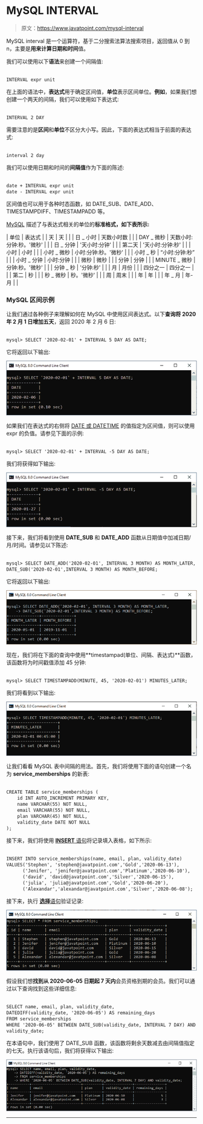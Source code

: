 # MySQL INTERVAL

> 原文：<https://www.javatpoint.com/mysql-interval>

MySQL interval 是一个运算符，基于二分搜索法算法搜索项目，返回值从 0 到 n，主要是**用来计算日期和时间**值。

我们可以使用以下**语法**来创建一个间隔值:

```

INTERVAL expr unit

```

在上面的语法中，**表达式**用于确定区间值，**单位**表示区间单位。**例如**，如果我们想创建一个两天的间隔，我们可以使用如下表达式:

```

INTERVAL 2 DAY

```

需要注意的是**区间**和**单位**不区分大小写。因此，下面的表达式相当于前面的表达式:

```

interval 2 day

```

我们可以使用日期和时间的**间隔值**作为下面的陈述:

```

date + INTERVAL expr unit
date - INTERVAL expr unit

```

区间值也可以用于各种时态函数，如 DATE_SUB、DATE_ADD、TIMESTAMPDIFF、TIMESTAMPADD 等。

[MySQL](https://www.javatpoint.com/mysql-tutorial) 描述了与表达式相关的单位的**标准格式，如下表所示:**

| 单位 | 表达式 |
| 天 | 天 |  |
| 日 _ 小时 | 天数小时数 |  |
| DAY _ 微秒 | 天数小时:分钟:秒。'微秒' |  |
| 日 _ 分钟 | '天小时:分钟' |  |
| 第二天 | '天小时:分钟:秒' |  |
| 小时 | 小时 |  |
| 小时 _ 微秒 | 小时:分钟:秒。'微秒' |  |
| 小时 _ 秒 | “小时:分钟:秒” |  |
| 小时 _ 分钟 | 小时:分钟 |  |
| 微秒 | 微秒 |  |
| 分钟 | 分钟 |  |
| MINUTE _ 微秒 | 分钟:秒。'微秒' |  |
| 分钟 _ 秒 | '分钟:秒' |  |
| 月 | 月份 |  |
| 四分之一 | 四分之一 |  |
| 第二 | 秒 |  |
| 秒 _ 微秒 | 秒。'微秒' |  |
| 周 | 周末 |  |
| 年 | 年 |  |
| 年 _ 月 | 年-月 |  |

### MySQL 区间示例

让我们通过各种例子来理解如何在 MySQL 中使用区间表达式。以下**查询将 2020 年 2 月 1 日增加五天**，返回 2020 年 2 月 6 日:

```

mysql> SELECT '2020-02-01' + INTERVAL 5 DAY AS DATE;

```

它将返回以下输出:

![MySQL Interval](img/403e0ddc9c89e3b776126fccf0b10d26.png)

如果我们在表达式的右侧将 [DATE 或 DATETIME](https://www.javatpoint.com/mysql-date-and-time) 的值指定为区间值，则可以使用 expr 的负值。请参见下面的示例:

```

mysql> SELECT '2020-02-01' + INTERVAL -5 DAY AS DATE;

```

我们将获得如下输出:

![MySQL Interval](img/4a0683402358b2c635c45aaf78b40ddc.png)

接下来，我们将看到使用 **DATE_SUB** 和 **DATE_ADD** 函数从日期值中加减日期/月/时间。请参见以下陈述:

```

mysql> SELECT DATE_ADD('2020-02-01', INTERVAL 3 MONTH) AS MONTH_LATER, 
DATE_SUB('2020-02-01',INTERVAL 3 MONTH) AS MONTH_BEFORE;

```

它将返回以下输出:

![MySQL Interval](img/f268e643bb21d878950562bd48c3079c.png)

现在，我们将在下面的查询中使用**timestampad(单位、间隔、表达式)**函数，该函数将为时间戳值添加 45 分钟:

```

mysql> SELECT TIMESTAMPADD(MINUTE, 45, '2020-02-01') MINUTES_LATER;

```

我们将看到以下输出:

![MySQL Interval](img/90fc241ec9c1b760c9eb7979c8185b30.png)

让我们看看 MySQL 表中间隔的用法。首先，我们将使用下面的语句创建一个名为 **service_memberships** 的新表:

```

CREATE TABLE service_memberships (
	id INT AUTO_INCREMENT PRIMARY KEY,
	name VARCHAR(55) NOT NULL,
	email VARCHAR(55) NOT NULL,
	plan VARCHAR(45) NOT NULL,
	validity_date DATE NOT NULL
);

```

接下来，我们将使用 [**INSERT** 语句](https://www.javatpoint.com/mysql-insert)将记录填入表格，如下所示:

```

INSERT INTO service_memberships(name, email, plan, validity_date)
VALUES('Stephen', 'stephen@javatpoint.com','Gold','2020-06-13'),
      ('Jenifer', 'jenifer@javatpoint.com','Platinum','2020-06-10'),
      ('david', 'david@javatpoint.com','Silver','2020-06-15'),
      ('julia', 'julia@javatpoint.com','Gold','2020-06-20'),
      ('Alexandar','alexandar@javatpoint.com','Silver','2020-06-08');

```

接下来，执行 [**选择**语句](https://www.javatpoint.com/mysql-select)验证记录:

![MySQL Interval](img/ca99be8513e30c75fd541095b0a750e1.png)

假设我们想**找到从 2020-06-05 日期起 7 天内**会员资格到期的会员。我们可以通过以下查询找到这些详细信息:

```

SELECT name, email, plan, validity_date,
DATEDIFF(validity_date, '2020-06-05') AS remaining_days
FROM service_memberships
WHERE '2020-06-05' BETWEEN DATE_SUB(validity_date, INTERVAL 7 DAY) AND validity_date;

```

在本语句中，我们使用了 DATE_SUB 函数，该函数将剩余天数减去由间隔值指定的七天。执行该语句后，我们将获得以下输出:

![MySQL Interval](img/5cb0c0793e041bea11447e8a40be1adf.png)

* * *
